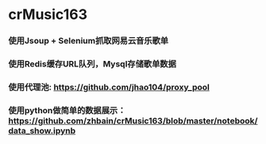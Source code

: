 # crMusic163
### 使用Jsoup + Selenium抓取网易云音乐歌单
### 使用Redis缓存URL队列，Mysql存储歌单数据
### 使用代理池: https://github.com/jhao104/proxy_pool
### 使用python做简单的数据展示： https://github.com/zhbain/crMusic163/blob/master/notebook/data_show.ipynb
